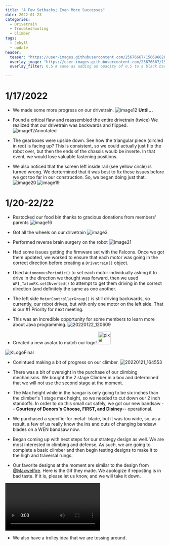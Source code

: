 ```yaml
---
title: "A Few Setbacks; Even More Successes"
date: 2022-01-23
categories:
  - Drivetrain
  - Troubleshooting
  - Climber
tags:
  - Jekyll
  - update
header:
  teaser: "https://user-images.githubusercontent.com/25676667/150696828-3e6e123a-1f61-4406-a50c-c6b0dde25c1f.jpg"
  overlay_image: "https://user-images.githubusercontent.com/25676667/150696828-3e6e123a-1f61-4406-a50c-c6b0dde25c1f.jpg"
  overlay_filter: 0.5 # same as adding an opacity of 0.5 to a black background

---
```


# 1/17/2022
- We made some more progress on our drivetrain.
![image12](https://user-images.githubusercontent.com/25676667/150695309-919a6705-3e6f-4137-b8cb-e59b764be09b.jpg)
**Until...**

- Found a critical flaw and reassembled the entire drivetrain (twice)
We realized that our drivetrain was backwards and flipped.
![image12Annotated](https://user-images.githubusercontent.com/25676667/150695590-13e8cf77-88ac-44f6-bad2-b61025a309ed.jpg)
- The gearboxes were upside down. See how the triangular piece (circled in red) is facing up? This is consistent, so we could actually just flip the robot over, but then the ends of the chassis woulb be inverte. In that event, we would lose valuable fastening positions.
- We also noticed that the screen left inside rail (see yellow circle) is turned wrong.
We dertermined that it was best to fix these issues before we got too far in our construction.
So, we began doing just that.
![image20](https://user-images.githubusercontent.com/25676667/150695618-4ad9055b-3af1-4856-a5a7-6eb2dce3cdbe.jpg)
![image19](https://user-images.githubusercontent.com/25676667/150695616-71ef6ddd-3643-4185-a27f-9ca079adf213.jpg)

# 1/20-22/22
- Restocked our food bin thanks to gracious donations from members' parents
![image16](https://user-images.githubusercontent.com/25676667/150695874-4b9cef2b-fd84-4a7c-9da6-3d23b132574f.jpg)
- Got all the wheels on our drivetrain
![image3](https://user-images.githubusercontent.com/25676667/150695669-2e59659f-2d52-4f60-92f3-51b0781361c7.jpg)
- Performed reverse brain surgery on the robot
![image21](https://user-images.githubusercontent.com/25676667/150695748-9f4395bb-823b-4e70-9d06-0c951724ef4a.jpg)
- Had some issues getting the firmware set with the Falcons. Once we got them updated, we worked to ensure that each motor was going in the correct direction before creating a `Drivetrain()` object.
- Used `AutonomousPeriodic()` to set each motor individually asking it to drive in the direction we thought was forward, then we used `WPI_TalonFX.setINverted()` to attempt to get them driving in the correct direction (and definitely the same as one another.
- The left side `MotorControllerGroup()` is still driving backwards, so currently, our robot drives, but with only one motor on the left side. That is our #1 Priority for next meeting.
- This was an incredible opportunity for some members to learn more about Java programming.
![20220122_120609](https://user-images.githubusercontent.com/25676667/150696828-3e6e123a-1f61-4406-a50c-c6b0dde25c1f.jpg)

- Created a new avatar to match our logo! <img src= "https://user-images.githubusercontent.com/25676667/150696418-d0f134dc-667b-445a-affa-5c4995fe7c07.png" alt="pixel logo" height= "40" width="40"/>

![KLogoFinal](https://user-images.githubusercontent.com/25676667/150696575-2fac237f-9242-442a-b729-2d1c8cff3dad.png)

- Conintued making a bit of progress on our climber.
![20220121_164553](https://user-images.githubusercontent.com/25676667/150697095-aebf3b58-12a7-4844-9de1-2debd762f8f2.jpg)

- There was a bit of oversight in the purchase of our climbing mechanisms. We bought the 2 stage Climber in a box and determined that we will not use the second stage at the moment. 
- The Max height while in the hangar is only going to be six inches than the climber's 1 stage max height, so we needed to cut down our 2 inch standoffs. In order to do this small cut safely, we got our new bandsaw -- **Courtesy of Donors's Choose, FIRST, and Disiney**-- operational.
- We purchased a specific-for metal- blade, but it was too wide, so, as a result, a few of us really know the ins and outs of changing bandsaw blades on a WEN bandsaw now.
- Began coming up with next steps for our strategy design as well. We are most interested in climbing and defense, As such, we are going to complete a basic climber and then begin testing designs to make it to the high and traversal rungs.
- Our favorite designs at the moment are similar to the design from [@Maxwelfire](https://www.chiefdelphi.com/t/thoughts-on-simple-multi-stage-climbs/399427/25?u=mr.r_2). Here is the Gif they made. We apologize if reposting is in bad taste. If it is, please let us know, and we will take it down.

<video src="https://user-images.githubusercontent.com/25676667/150697390-a788434d-a822-4b5e-8fb3-3eb0df0cf08a.mp4" controls="controls" style="max-width: 730px;"></video>



- We also have a trolley idea that we are tossing around.
